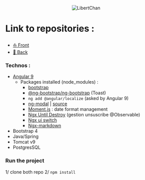 <p align="center">
  <img src="https://i.imgur.com/0HECTK2.png" alt="LibertChan">                                                  
</p>

# Link to repositories :

- [:boat: Front](https://github.com/kim7834/libertChan_Front) 
- [:see_no_evil: Back](https://github.com/borisBelloc/libertChan_back)

    
    



### Technos :
- [Angular 9](https://www.npmjs.com/package/@angular/cli)
    - Packages installed (node_modules) : 
        - [bootstrap](https://www.npmjs.com/package/bootstrap)
        - [@ng-bootstrap/ng-bootstrap](https://www.npmjs.com/package/@ng-bootstrap/ng-bootstrap) (Toast)
        - `ng add @angular/localize` (asked by Angular 9)
        - [ng-modal](https://www.npmjs.com/package/ng-modal) | [source](https://github.com/mazdik/ng-modal)
        - [Moment.js](https://momentjs.com/) : date format management
        - [Ngx Until Destroy](https://www.npmjs.com/package/ngx-take-until-destroy) (gestion unsuscribe @Observable)
        - [Ngx ui switch](https://www.npmjs.com/package/ngx-ui-switch)
        - [Ngx-markdown](https://www.npmjs.com/package/ngx-markdown)
- Bootstrap 4        
- Java/Spring
- Tomcat v9
- PostgresSQL

### Run the project

1/ clone both repo
2/ `npm install`
